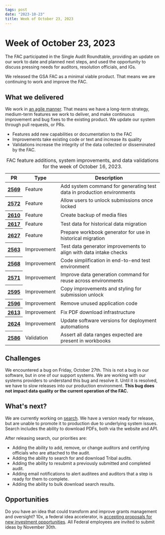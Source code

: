 ```yaml
---
tags: post 
date: "2023-10-23"
title: Week of October 23, 2023
---
```

# Week of October 23, 2023

The FAC participated in the Single Audit Roundtable, providing an update on our work to date and planned next steps, and used the opportunity to discuss pressing needs for auditors, resolution officials, and IGs.

We released the GSA FAC as a minimal viable product. That means we are continuing to work and improve the FAC.

## What we delivered

We work in [an agile manner](https://asana.com/resources/agile-methodology). That means we have a long-term strategy, medium-term features we work to deliver, and make continuous improvement and bug fixes to the existing product. We update our system through pull requests, or PRs.

- Features add new capabilities or documentation to the FAC
- Improvements take existing code or text and increase its quality
- Validations increase the integrity of the data collected or disseminated by the FAC.

<table class="usa-table">
  <caption>
    FAC feature additions, system improvements, and data validations for the week of October 16, 2023.
  </caption>
  <thead>
    <tr>
      <th scope="col">PR</th>
      <th scope="col">Type</th>
      <th scope="col">Description</th>
    </tr>
  </thead>
  <tbody>
    <tr>
      <th scope="row"><a href="https://github.com/GSA-TTS/FAC/pull/2569">2569</a></th>
      <td>
        Feature
      </td>
      <td>Add system command for generating test data in production environments</td>
    </tr>
    <tr>
      <th scope="row"><a href="https://github.com/GSA-TTS/FAC/pull/2572">2572</a></th>
      <td>
        Feature
      </td>
      <td>Allow users to unlock submissions once locked</td>
    </tr>
    <tr>
      <th scope="row"><a href="https://github.com/GSA-TTS/FAC/pull/2610">2610</a></th>
      <td>
        Feature
      </td>
      <td>Create backup of media files</td>
    </tr>
    <tr>
      <th scope="row"><a href="https://github.com/GSA-TTS/FAC/pull/2617">2617</a></th>
      <td>
        Feature
      </td>
      <td>Test data for historical data migration</td>
    </tr>
    <tr>
      <th scope="row"><a href="https://github.com/GSA-TTS/FAC/pull/2627">2627</a></th>
      <td>
        Feature
      </td>
      <td>Prepare workbook generator for use in historical migration</td>
    </tr>
    <tr>
      <th scope="row"><a href="https://github.com/GSA-TTS/FAC/pull/2563">2563</a></th>
      <td>
        Improvement
      </td>
      <td>Test data generator improvements to align with data intake checks</td>
    </tr>
    <tr>
      <th scope="row"><a href="https://github.com/GSA-TTS/FAC/pull/2568">2568</a></th>
      <td>
        Improvement
      </td>
      <td>Code simplification in end-to-end test environment</td>
    </tr>
    <tr>
      <th scope="row"><a href="https://github.com/GSA-TTS/FAC/pull/2571">2571</a></th>
      <td>
        Improvement
      </td>
      <td>Improve data generation command for reuse across environments</td>
    </tr>
    <tr>
      <th scope="row"><a href="https://github.com/GSA-TTS/FAC/pull/2595">2595</a></th>
      <td>
        Improvement
      </td>
      <td>Copy improvements and styling for submission unlock</td>
    </tr>
    <tr>
      <th scope="row"><a href="https://github.com/GSA-TTS/FAC/pull/2596">2596</a></th>
      <td>
        Improvement
      </td>
      <td>Remove unused application code</td>
    </tr>
    <tr>
      <th scope="row"><a href="https://github.com/GSA-TTS/FAC/pull/2613">2613</a></th>
      <td>
        Improvement
      </td>
      <td>Fix PDF download infrastructure</td>
    </tr>
    <tr>
      <th scope="row"><a href="https://github.com/GSA-TTS/FAC/pull/2624">2624</a></th>
      <td>
        Improvement
      </td>
      <td>Update software versions for deployment automations</td>
    </tr>
    <tr>
      <th scope="row"><a href="https://github.com/GSA-TTS/FAC/pull/2586">2586</a></th>
      <td>
        Validation
      </td>
      <td>Assert all data ranges expected are present in workbooks</td>
    </tr>
  </tbody>
</table>

## Challenges

We encountered a bug on Friday, October 27th. This is not a bug in our software, but in one of our support systems. We are working with our systems providers to understand this bug and resolve it. Until it is resolved, we have to slow releases into our production environment. **This bug does not impact data quality or the current operation of the FAC.**

## What's next?

We are currently working on [search](https://github.com/GSA-TTS/FAC/issues/2236). We have a version ready for release, but are unable to promote it to production due to underlying system issues. Search includes the ability to download PDFs, both via the website and API.

After releasing search, our priorities are:
- Adding the ability to add, remove, or change auditors and certifying officials who are attached to the audit.
- Adding the ability to search for and download Tribal audits.
- Adding the ability to resubmit a previously submitted and completed audit.
- Adding email notifications to alert auditees and auditors that a step is ready for them to complete.
- Adding the ability to bulk download search results.

## Opportunities

Do you have an idea that could transform and improve grants management and oversight? 10x, a federal idea accelerator, is [accepting proposals for new investment opportunities](https://10x.gsa.gov/posts/2023-submission-period/). All Federal employees are invited to submit ideas by November 30th.
